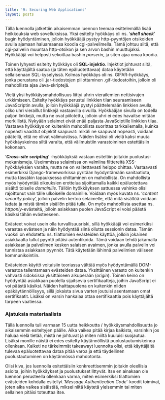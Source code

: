 ```yaml
---
title: '9: Securing Web Applications'
layout: posts
---
```


Tällä luennolla jatkettiin aikaisemman luennon teemaa esittelemällä lisää heikkouksia web sovelluksissa. Yksi esitelty hyökkäys oli ns. ‘***shell shock***’ bugin hyödyntäminen, jolloin hyökkääjä pystyy http-pyyntöjen otsikoiden avulla ajamaan haluamaansa koodia cgi-palvelimella. Tämä johtuu siitä, että cgi-palvelin muuntaa http-otsikon ja sen arvon bashin muuttujaksi. Hyökkääjä voi helposti sekoittaa bashin *parserin*, ja siten ajaa omaa koodia.
 
Toinen lyhyesti esitelty hyökkäys oli **SQL-injektio**. Injektiot johtuvat siitä, että käyttäjältä saatua (ja täten epäluotettavaa) dataa käytetään sellaisenaan SQL-kyselyissä. Kolmas hyökkäys oli ns. GIFAR-hyökkäys, jonka perustana oli .jar-tiedostojen piilottaminen .gif-tiedostoihin, jolloin oli mahdollista ajaa Java-skriptejä. 

Vielä yksi hyökkäysmahdollisuus liittyi uhrin vierailemien netti&shy;sivujen urkkimiseen. Esitelty hyökkäys perustui linkkien tilan seuraamiseen JavaScriptin avulla, jolloin hyökkääjä pystyi päättelemään linkkien avulla, oliko uhri vieraillut linkkejä vastaavilla sivuilla. Hyökkääjän sivulla on todella paljon linkkejä, mutta ne ovat piilotettu, jolloin uhri ei edes havaitse mitään merkillistä. Nykyään selaimet eivät enää paljasta JavaSciptille linkkien tilaa. Vastaava hyökkäys on kuitenkin mahdollista suorittaa tarkkailemalla, kuinka nopeasti vaaditut objektit saapuvat: mikäli ne saapuvat nopeasti, voidaan päätellä, että ne olivat välimuistissa. Näiden lisäksi oli vielä kaksi muuta hyökkäyskeinoa siltä varalta, että välimuistiin varastoiminen estettäisiin kokonaan.
 
‘***Cross-site scripting***’ -hyökkäyksiä vastaan esiteltiin joitakin puolustus&shy;mekanismeja. Useimmissa selaimissa on valmiina filttereitä XSS-hyökkäyksien varalta, mutta ne on valitettavasti helppo ohittaa. Vastaavasti esimerkiksi Django-frameworkissa pyritään hyödyntämään sanitaatiota, mutta tässäkin tapauksessa ohittaminen on mahdollista. On mahdollista myös hyödyntää oikeuksien erottelua sijoittamalla kaikki epäluotettava sisältö toiselle *domainille*. Tällöin hyökkäyksen sattuessa vahinko olisi rajoittunut vain tälle ulkoiselle domainille. Voidaan myös kuvata ns. ‘*content security policy*’, jolloin palvelin kertoo selaimelle, että mitä sisältöä voidaan ladata ja mistä tämän sisällön pitää tulla. On myös mahdollista asettaa ns. *httponly*-evästeitä, jolloin asiakkaan puolen JavaScript ei voisi päästä käsiksi tähän evästeeseen.
 
Evästeet voivat usein olla turvallisuus&shy;riski, sillä hyökkääjä voi esimerkiksi varastaa evästeen ja näin hyödyntää siinä ollutta sessionin dataa. Tämän vuoksi on ehdotettu ns. tilattomien evästeiden käyttöä, jolloin jokainen asiakkaalta tullut pyyntö pitäisi autentikoida. Tämä voidaan tehdä jakamalla asiakkaan ja palvelimen kesken salaisen avaimen, jonka avulla palvelin voi tunnistaa asiakkaan pyynnöt. Tätä käytetään lähinnä palvelimien väliseen kommunikointiin.
 
Evästeiden käyttö voitaisiin teoriassa välttää myös hyödyntämällä DOM-varastoa tallentamaan evästeiden dataa. Yksittäinen varasto on kuitenkin vahvasti sidoksissa yksittäiseen alkuperään (*origin*). Toinen keino on hyödyntää asiakkaan puolella sijaitsevia sertifikaatteja, joihin JavaScript ei voi päästä käsiksi. Näiden haittapuolena on kuitenkin niiden epäkäytännöllisyys, sillä jokaista sivua varten joutuisi asentamaan omat sertifikaatit. Lisäksi on varsin hankalaa ottaa sertifikaattia pois käyttäjältä tarpeen vaatiessa.
 
 
### Ajatuksia materiaalista
 
Tällä luennolla tuli varmaan 15 uutta heikkoutta / hyökkäys&shy;mahdollisuutta jo aikaisemmin esiteltyjen päälle. Aika vaikea pitää kirjaa kaikista, varsinkin jos haluaa vielä tietää, mistä ne johtuvat ja miten niiltä kuuluisi suojautua. Lisäksi monille näistä ei edes esitelty käytännöllistä puolustautumis&shy;keinoa ollenkaan. Kaiketi ne tärkeimmät takeawayt luennolta olisi, että käyttäjältä tulevaa epäluotettavaa dataa pitää varoa ja että täydellinen puolustautuminen on käytännössä mahdotonta.
 
Olisi kiva, jos luennolla esitettäisiin konkreettisemmin joitakin oleellisia asioita, joihin hyökkäykset ja puolustukset littyvät. Itse en ainakaan ole luennon perusteella ollenkaan varma, miten esimerkiksi tilattomien evästeiden kohdalla esitellyt ‘*Message Authentication Code*’-koodit toimivat, joten aika vaikea sisäistää, miksei niitä käytetä yleisemmin tai miten sellainen pitäisi toteuttaa itse.
